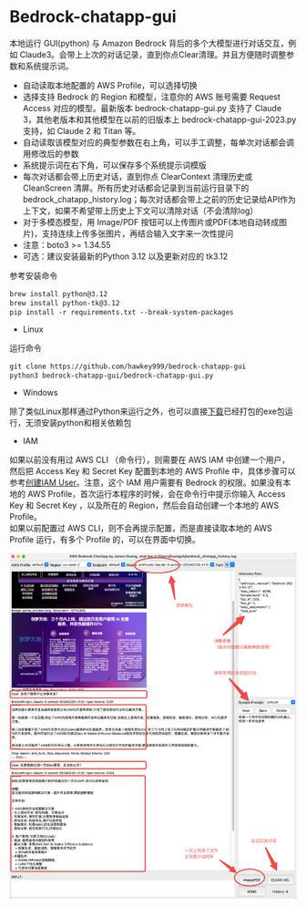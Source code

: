 # Bedrock-chatapp-gui

本地运行 GUI(python) 与 Amazon Bedrock 背后的多个大模型进行对话交互，例如 Claude3。会带上上次的对话记录，直到你点Clear清理。并且方便随时调整参数和系统提示词。

* 自动读取本地配置的 AWS Profile，可以选择切换
* 选择支持 Bedrock 的 Region 和模型，注意你的 AWS 账号需要 Request Access 对应的模型。最新版本 bedrock-chatapp-gui.py 支持了 Claude 3，其他老版本和其他模型在以前的旧版本上 bedrock-chatapp-gui-2023.py 支持，如 Claude 2 和 Titan 等。
* 自动读取该模型对应的典型参数在右上角，可以手工调整，每单次对话都会调用修改后的参数
* 系统提示词在右下角，可以保存多个系统提示词模版
* 每次对话都会带上历史对话，直到你点 ClearContext 清理历史或 CleanScreen 清屏。所有历史对话都会记录到当前运行目录下的 bedrock_chatapp_history.log；每次对话都会带上之前的历史记录给API作为上下文，如果不希望带上历史上下文可以清除对话（不会清除log）
* 对于多模态模型，用 Image/PDF 按钮可以上传图片或PDF(本地自动转成图片)，支持连续上传多张图片，再结合输入文字来一次性提问
* 注意：boto3 >= 1.34.55
* 可选：建议安装最新的Python 3.12 以及更新对应的 tk3.12

参考安装命令

```shell
brew install python@3.12   
brew install python-tk@3.12
pip install -r requirements.txt --break-system-packages
```

* Linux  

运行命令

```shell
git clone https://github.com/hawkey999/bedrock-chatapp-gui
python3 bedrock-chatapp-gui/bedrock-chatapp-gui.py
```

* Windows

除了类似Linux那样通过Python来运行之外，也可以直接[下载](https://github.com/hawkey999/bedrock-chatapp-gui/releases/tag/v2.0)已经打包的exe包运行，无须安装python和相关依赖包

* IAM

如果以前没有用过 AWS CLI （命令行），则需要在 AWS IAM 中创建一个用户，然后把 Access Key 和 Secret Key 配置到本地的 AWS Profile 中，具体步骤可以参考[创建IAM User](https://docs.aws.amazon.com/IAM/latest/UserGuide/id_users_create.html#id_users_create_console)。注意，这个 IAM 用户需要有 Bedrock 的权限。如果没有本地的 AWS Profile，首次运行本程序的时候，会在命令行中提示你输入 Access Key 和 Secret Key ，以及所在的 Region，然后会自动创建一个本地的 AWS Profile。  
如果以前配置过 AWS CLI，则不会再提示配置，而是直接读取本地的 AWS Profile 运行，有多个 Profile 的，可以在界面中切换。

![img](./img/img2.png)
